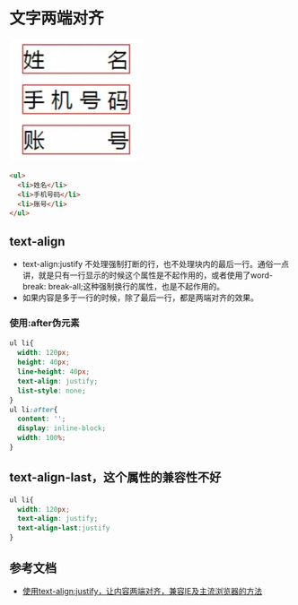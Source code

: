 # 文字两端对齐
![效果如图所示](../../images/CSS/文字两端对齐.png)
```html
<ul>
  <li>姓名</li>
  <li>手机号码</li>
  <li>账号</li>
</ul>
```

## text-align
- text-align:justify 不处理强制打断的行，也不处理块内的最后一行。通俗一点讲，就是只有一行显示的时候这个属性是不起作用的，或者使用了word-break: break-all;这种强制换行的属性，也是不起作用的。
- 如果内容是多于一行的时候，除了最后一行，都是两端对齐的效果。

### 使用:after伪元素
```css
ul li{
  width: 120px;
  height: 40px;
  line-height: 40px;
  text-align: justify;
  list-style: none;
}
ul li:after{
  content: '';
  display: inline-block;
  width: 100%;
}
```

## text-align-last，这个属性的兼容性不好
```css
ul li{
  width: 120px;
  text-align: justify;
  text-align-last:justify
}
```

## 参考文档
- [使用text-align:justify，让内容两端对齐，兼容IE及主流浏览器的方法](https://blog.csdn.net/qq_29608143/article/details/83625318)

